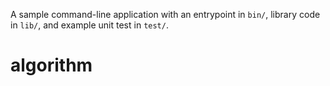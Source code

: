 A sample command-line application with an entrypoint in `bin/`, library code
in `lib/`, and example unit test in `test/`.
# algorithm
